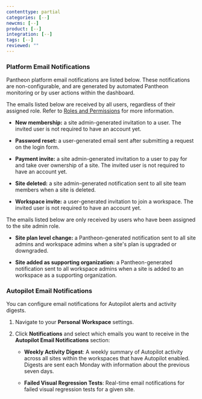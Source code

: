 ```yaml
---
contenttype: partial
categories: [--]
newcms: [--]
product: [--]
integration: [--]
tags: [--]
reviewed: ""
---
```


### Platform Email Notifications

Pantheon platform email notifications are listed below. These notifications are non-configurable, and are generated by automated Pantheon monitoring or by user actions within the dashboard.

The emails listed below are received by all users, regardless of their assigned role. Refer to [Roles and Permissions](/guides/account-mgmt/workspace-sites-teams/teams#roles-and-permissions) for more information.

- **New membership:** a site admin-generated invitation to a user. The invited user is not required to have an account yet.

- **Password reset:** a user-generated email sent after submitting a request on the login form.

- **Payment invite:** a site admin-generated invitation to a user to pay for and take over ownership of a site. The invited user is not required to have an account yet.

- **Site deleted:** a site admin-generated notification sent to all site team members when a site is deleted.

- **Workspace invite:** a user-generated invitation to join a workspace. The invited user is not required to have an account yet.

The emails listed below are only received by users who have been assigned to the site admin role.

- **Site plan level change:** a Pantheon-generated notification sent to all site admins and workspace admins when a site's plan is upgraded or downgraded.

- **Site added as supporting organization:** a Pantheon-generated notification sent to all workspace admins when a site is added to an workspace as a supporting organization.

### Autopilot Email Notifications

You can configure email notifications for Autopilot alerts and activity digests. 

1. Navigate to your **Personal Workspace** settings.

1. Click **Notifications** and select which emails you want to receive in the **Autopilot Email Notifications** section:

   - **Weekly Activity Digest**: A weekly summary of Autopilot activity across all sites within the workspaces that have Autopilot enabled. Digests are sent each Monday with information about the previous seven days.

   - **Failed Visual Regression Tests**: Real-time email notifications for failed visual regression tests for a given site.